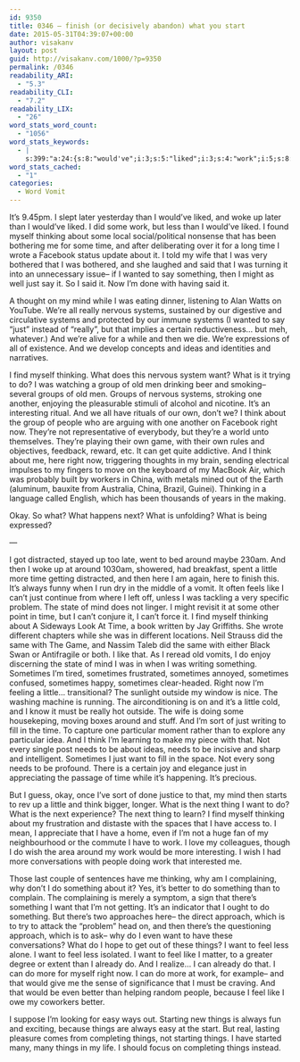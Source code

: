 ```yaml
---
id: 9350
title: 0346 – finish (or decisively abandon) what you start
date: 2015-05-31T04:39:07+00:00
author: visakanv
layout: post
guid: http://visakanv.com/1000/?p=9350
permalink: /0346
readability_ARI:
  - "5.3"
readability_CLI:
  - "7.2"
readability_LIX:
  - "26"
word_stats_word_count:
  - "1056"
word_stats_keywords:
  - |
    s:399:"a:24:{s:8:"would've";i:3;s:5:"liked";i:3;s:4:"work";i:5;s:8:"thinking";i:6;s:4:"time";i:7;s:4:"said";i:3;s:4:"just";i:6;s:4:"mind";i:4;s:6:"really";i:3;s:7:"nervous";i:3;s:7:"systems";i:4;s:4:"find";i:3;s:4:"want";i:8;s:5:"think";i:4;s:6:"people";i:3;s:5:"right";i:4;s:6:"little";i:4;s:4:"like";i:4;s:5:"can't";i:3;s:5:"needs";i:3;s:6:"better";i:3;s:7:"there's";i:3;s:6:"things";i:7;s:4:"feel";i:4;}";
word_stats_cached:
  - "1"
categories:
  - Word Vomit
---
```

It&#8217;s 9.45pm. I slept later yesterday than I would&#8217;ve liked, and woke up later than I would&#8217;ve liked. I did some work, but less than I would&#8217;ve liked. I found myself thinking about some local social/political nonsense that has been bothering me for some time, and after deliberating over it for a long time I wrote a Facebook status update about it. I told my wife that I was very bothered that I was bothered, and she laughed and said that I was turning it into an unnecessary issue– if I wanted to say something, then I might as well just say it. So I said it. Now I&#8217;m done with having said it.

A thought on my mind while I was eating dinner, listening to Alan Watts on YouTube. We&#8217;re all really nervous systems, sustained by our digestive and circulative systems and protected by our immune systems (I wanted to say &#8220;just&#8221; instead of &#8220;really&#8221;, but that implies a certain reductiveness&#8230; but meh, whatever.) And we&#8217;re alive for a while and then we die. We&#8217;re expressions of all of existence. And we develop concepts and ideas and identities and narratives.

I find myself thinking. What does this nervous system want? What is it trying to do? I was watching a group of old men drinking beer and smoking– several groups of old men. Groups of nervous systems, stroking one another, enjoying the pleasurable stimuli of alcohol and nicotine. It&#8217;s an interesting ritual. And we all have rituals of our own, don&#8217;t we? I think about the group of people who are arguing with one another on Facebook right now. They&#8217;re not representative of everybody, but they&#8217;re a world unto themselves. They&#8217;re playing their own game, with their own rules and objectives, feedback, reward, etc. It can get quite addictive. And I think about me, here right now, triggering thoughts in my brain, sending electrical impulses to my fingers to move on the keyboard of my MacBook Air, which was probably built by workers in China, with metals mined out of the Earth (aluminum, bauxite from Australia, China, Brazil, Guinei). Thinking in a language called English, which has been thousands of years in the making.

Okay. So what? What happens next? What is unfolding? What is being expressed?

&#8212;

I got distracted, stayed up too late, went to bed around maybe 230am. And then I woke up at around 1030am, showered, had breakfast, spent a little more time getting distracted, and then here I am again, here to finish this. It&#8217;s always funny when I run dry in the middle of a vomit. It often feels like I can&#8217;t just continue from where I left off, unless I was tackling a very specific problem. The state of mind does not linger. I might revisit it at some other point in time, but I can&#8217;t conjure it, I can&#8217;t force it. I find myself thinking about A Sideways Look At Time, a book written by Jay Griffiths. She wrote different chapters while she was in different locations. Neil Strauss did the same with The Game, and Nassim Taleb did the same with either Black Swan or Antifragile or both. I like that. As I reread old vomits, I do enjoy discerning the state of mind I was in when I was writing something. Sometimes I&#8217;m tired, sometimes frustrated, sometimes annoyed, sometimes confused, sometimes happy, sometimes clear-headed. Right now I&#8217;m feeling a little&#8230; transitional? The sunlight outside my window is nice. The washing machine is running. The airconditioning is on and it&#8217;s a little cold, and I know it must be really hot outside. The wife is doing some housekeping, moving boxes around and stuff. And I&#8217;m sort of just writing to fill in the time. To capture one particular moment rather than to explore any particular idea. And I think I&#8217;m learning to make my piece with that. Not every single post needs to be about ideas, needs to be incisive and sharp and intelligent. Sometimes I just want to fill in the space. Not every song needs to be profound. There is a certain joy and elegance just in appreciating the passage of time while it&#8217;s happening. It&#8217;s precious.

But I guess, okay, once I&#8217;ve sort of done justice to that, my mind then starts to rev up a little and think bigger, longer. What is the next thing I want to do? What is the next experience? The next thing to learn? I find myself thinking about my frustration and distaste with the spaces that I have access to. I mean, I appreciate that I have a home, even if I&#8217;m not a huge fan of my neighbourhood or the commute I have to work. I love my colleagues, though I do wish the area around my work would be more interesting. I wish I had more conversations with people doing work that interested me.

Those last couple of sentences have me thinking, why am I complaining, why don&#8217;t I do something about it? Yes, it&#8217;s better to do something than to complain. The complaining is merely a symptom, a sign that there&#8217;s something I want that I&#8217;m not getting. It&#8217;s an indicator that I ought to do something. But there&#8217;s two approaches here– the direct approach, which is to try to attack the &#8220;problem&#8221; head on, and then there&#8217;s the questioning approach, which is to ask– why do I even want to have these conversations? What do I hope to get out of these things? I want to feel less alone. I want to feel less isolated. I want to feel like I matter, to a greater degree or extent than I already do. And I realize&#8230; I can already do that. I can do more for myself right now. I can do more at work, for example– and that would give me the sense of significance that I must be craving. And that would be even better than helping random people, because I feel like I owe my coworkers better.

I suppose I&#8217;m looking for easy ways out. Starting new things is always fun and exciting, because things are always easy at the start. But real, lasting pleasure comes from completing things, not starting things. I have started many, many things in my life. I should focus on completing things instead.